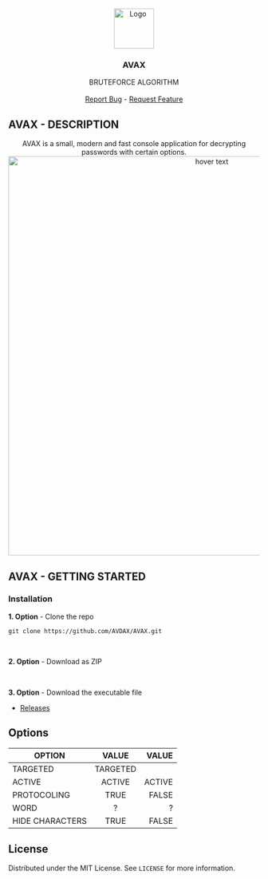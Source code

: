 <!-- PROJECT LOGO -->
<br />
<p align="center">
  <a href="https://github.com/AVDAX/AVAX">
    <img src="https://i.ibb.co/DR47ky2/appbar-layer-thick.png" alt="Logo" width="80" height="80">
  </a>

  <h3 align="center">AVAX</h3>

  <p align="center">
    BRUTEFORCE ALGORITHM
    <br />
    <br />
  <a href="https://github.com/AVDAX/AVAX/issues">Report Bug</a> -
  <a href="https://github.com/AVDAX/AVAX/issues">Request Feature</a>
  </p>
</p>


## AVAX - DESCRIPTION

  
  <p align="center">
  AVAX is a small, modern and fast console application for decrypting passwords with certain options.
</br>
  <img src="https://media4.giphy.com/media/RBiRxYjixMKxgstuEo/giphy.gif" width="800" title="hover text">
</p>

<!-- GETTING STARTED -->
## AVAX - GETTING STARTED

### Installation

**1. Option** - Clone the repo
```
git clone https://github.com/AVDAX/AVAX.git
```
</br>

**2. Option** - Download as ZIP

</br>

**3. Option** - Download the executable file
  - <a href="https://github.com/AVDAX/AVAX/releases/tag/v1.0">Releases</a>

<!-- USAGE EXAMPLES -->
## Options

| OPTION        | VALUE           | VALUE  |
| ------------- |:-------------:| -----:|
| TARGETED      | TARGETED |
| ACTIVE        | ACTIVE| ACTIVE |
| PROTOCOLING   | TRUE         | FALSE |
| WORD          |        ?     |  ?     |
| HIDE CHARACTERS | TRUE       | FALSE |

<!-- LICENSE -->
## License

Distributed under the MIT License. See `LICENSE` for more information.
